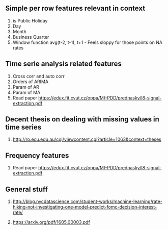 ## Simple per row features relevant in context

1. is Public Holiday
2. Day 
3. Month
4. Business Quarter
5. Window function avg(t-2, t-1), t+1 - Feels sloppy for those points on NA rates

## Time serie analysis related features

1. Cross corr and auto corr
2.  Orders of ARIMA
3. Param of AR
4. Param of MA
5. Read paper https://edux.fit.cvut.cz/oppa/MI-PDD/prednasky/l8-signal-extraction.pdf

## Decent thesis on dealing with missing values in time series

1. http://ro.ecu.edu.au/cgi/viewcontent.cgi?article=1063&context=theses

## Frequency features

1. Read paper https://edux.fit.cvut.cz/oppa/MI-PDD/prednasky/l8-signal-extraction.pdf

## General stuff
1. http://blog.nycdatascience.com/student-works/machine-learning/rate-hiking-not-investigating-one-model-predict-fomc-decision-interest-rate/

2. https://arxiv.org/pdf/1605.00003.pdf



